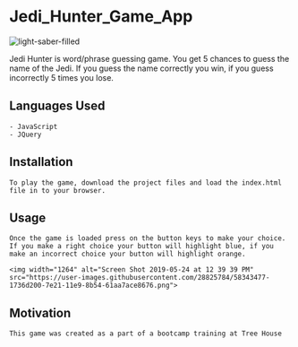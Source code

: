 # Jedi_Hunter_Game_App

![light-saber-filled](https://user-images.githubusercontent.com/28825784/58339510-c373bb00-7e17-11e9-907e-04acc8b2928d.png)

Jedi Hunter is word/phrase guessing game. You get 5 chances to guess the name of the Jedi. If you guess the name correctly you win, if you guess incorrectly 5 times you lose.

## Languages Used

```
- JavaScript
- JQuery
```

## Installation

```
To play the game, download the project files and load the index.html file in to your browser.
```

## Usage

```
Once the game is loaded press on the button keys to make your choice. If you make a right choice your button will highlight blue, if you make an incorrect choice your button will highlight orange.

<img width="1264" alt="Screen Shot 2019-05-24 at 12 39 39 PM" src="https://user-images.githubusercontent.com/28825784/58343477-1736d200-7e21-11e9-8b54-61aa7ace8676.png">

```

## Motivation

```
This game was created as a part of a bootcamp training at Tree House
```
